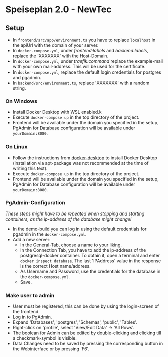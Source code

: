 # Speiseplan 2.0 - NewTec

## Setup
- In `frontend/src/app/environment.ts` you have to replace `localhost` in the apiUrl with the domain of your server.
- In `docker-compose.yml`, under *frontend:labels* and *backend:labels*, replace the 'XXXXXXX' with the Host-Domain.
- In `docker-compose.yml`, under *traefik:command* replace the example-mail with your own mail-address. This will be used for the certificate.
- In `docker-compose.yml`, replace the default login credentials for postgres and pgadmin.
- In `backend/src/environment.ts`, replace 'XXXXXXX' with a random string.

### On Windows
- Install Docker Desktop with WSL enabled.k
- Execute `docker-compose up` in the top directory of the project.
- Frontend will be available under the domain you specified in the setup, PgAdmin for Database configuration will be available under `yourDomain:8080`.

### On Linux
- Follow the instructions from [docker-desktop](https://docs.docker.com/engine/install/ubuntu/) to install Docker Desktop (installation via apt-package was not recommended at the time of writing this text).
- Execute `docker-compose up` in the top directory of the project.
- Frontend will be available under the domain you specified in the setup, PgAdmin for Database configuration will be available under `yourDomain:8080`.

### PgAdmin-Configuration
*These steps might have to be repeated when stopping and starting containers, as the ip-address of the database might change!*
- In the demo-build you can log in using the default credentials for pgadmin in the `docker-compose.yml`.
- Add a new server:
  - In the General-Tab, choose a name to your liking.
  - In the Connection Tab, you have to add the ip-address of the postgresql-docker container. To obtain it, open a terminal and enter `docker inspect database`. The last 'IPAddress' value in the response is the correct Host name/address.
  - As Username and Password, use the credentials for the database in the `docker-compose.yml`.
  - Save.

### Make user to admin
- User must be registered, this can be done by using the login-screen of the frontend.
- Log in to PgAdmin.
- Expand 'Databases', 'postgres', 'Schemas', 'public', 'Tables'.
- Right-click on 'profile', select 'View/Edit Data' -> 'All Rows'.  
- The boolean for Admin can be edited by double-clicking and clicking till a checkmark-symbol is visible.
- Data Changes need to be saved by pressing the corresponding button in the Webinterface or by pressing 'F6'.
